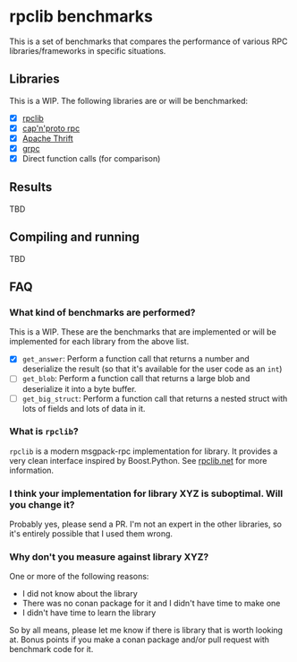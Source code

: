 # rpclib benchmarks

This is a set of benchmarks that compares the performance of various RPC libraries/frameworks in
specific situations.

## Libraries

This is a WIP. The following libraries are or will be benchmarked:

  - [x] [rpclib](http://rpclib.net)
  - [x] [cap'n'proto rpc](https://capnproto.org/cxxrpc.html)
  - [x] [Apache Thrift](https://thrift.apache.org/)
  - [x] [grpc](https://grpc.io)
  - [x] Direct function calls (for comparison)

## Results

TBD

## Compiling and running

TBD

## FAQ

### What kind of benchmarks are performed?

This is a WIP. These are the benchmarks that are implemented or will be implemented for each
library from the above list.

  - [x] `get_answer`: Perform a function call that returns a number and deserialize
    the result (so that it's available for the user code as an `int`)
  - [ ] `get_blob`: Perform a function call that returns a large blob and deserialize it into
    a byte buffer.
  - [ ] `get_big_struct`: Perform a function call that returns a nested struct with lots of
    fields and lots of data in it.

### What is `rpclib`?

`rpclib` is a modern msgpack-rpc implementation for library. It provides a very clean interface
inspired by Boost.Python. See [rpclib.net](http://rpclib.net) for more information.

### I think your implementation for library XYZ is suboptimal. Will you change it?

Probably yes, please send a PR. I'm not an expert in the other libraries, so it's entirely possible
that I used them wrong.

### Why don't you measure against library XYZ?

One or more of the following reasons:

  * I did not know about the library
  * There was no conan package for it and I didn't have time to make one
  * I didn't have time to learn the library

So by all means, please let me know if there is library that is worth looking at. Bonus points if
you make a conan package and/or pull request with benchmark code for it.



